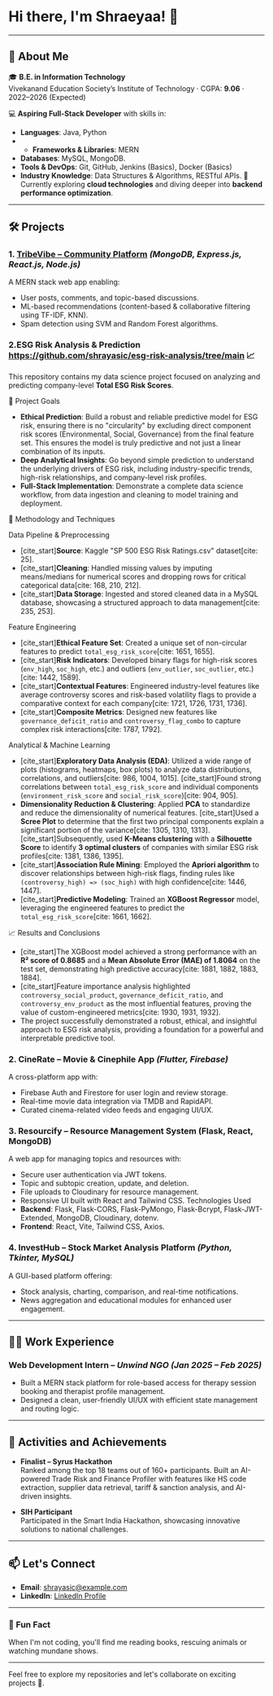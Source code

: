 # Hi there, I'm Shraeyaa! 👋


---

## 🚀 About Me
🎓 **B.E. in Information Technology**  
Vivekanand Education Society’s Institute of Technology · CGPA: **9.06** · 2022–2026 (Expected)

💻 **Aspiring Full-Stack Developer** with skills in:  
- **Languages**: Java, Python
- - **Frameworks & Libraries**: MERN 
- **Databases**: MySQL, MongoDB.
- **Tools & DevOps**: Git, GitHub, Jenkins (Basics), Docker (Basics)
- **Industry Knowledge**: Data Structures & Algorithms, RESTful APIs.
🌱 Currently exploring **cloud technologies** and diving deeper into **backend performance optimization**.

---

## 🛠️ Projects
### 1. [TribeVibe – Community Platform](#) *(MongoDB, Express.js, React.js, Node.js)*  
A MERN stack web app enabling:  
- User posts, comments, and topic-based discussions.  
- ML-based recommendations (content-based & collaborative filtering using TF-IDF, KNN).  
- Spam detection using SVM and Random Forest algorithms.

### 2.ESG Risk Analysis & Prediction https://github.com/shrayasic/esg-risk-analysis/tree/main 📈

This repository contains my data science project focused on analyzing and predicting company-level **Total ESG Risk Scores**.

🎯 Project Goals

- **Ethical Prediction**: Build a robust and reliable predictive model for ESG risk, ensuring there is no "circularity" by excluding direct component risk scores (Environmental, Social, Governance) from the final feature set. This ensures the model is truly predictive and not just a linear combination of its inputs.
- **Deep Analytical Insights**: Go beyond simple prediction to understand the underlying drivers of ESG risk, including industry-specific trends, high-risk relationships, and company-level risk profiles.
- **Full-Stack Implementation**: Demonstrate a complete data science workflow, from data ingestion and cleaning to model training and deployment.

🚀 Methodology and Techniques

Data Pipeline & Preprocessing
- [cite_start]**Source**: Kaggle "SP 500 ESG Risk Ratings.csv" dataset[cite: 25].
- [cite_start]**Cleaning**: Handled missing values by imputing means/medians for numerical scores and dropping rows for critical categorical data[cite: 168, 210, 212].
- [cite_start]**Data Storage**: Ingested and stored cleaned data in a MySQL database, showcasing a structured approach to data management[cite: 235, 253].

Feature Engineering
- [cite_start]**Ethical Feature Set**: Created a unique set of non-circular features to predict `total_esg_risk_score`[cite: 1651, 1655].
- [cite_start]**Risk Indicators**: Developed binary flags for high-risk scores (`env_high`, `soc_high`, etc.) and outliers (`env_outlier`, `soc_outlier`, etc.)[cite: 1442, 1589].
- [cite_start]**Contextual Features**: Engineered industry-level features like average controversy scores and risk-based volatility flags to provide a comparative context for each company[cite: 1721, 1726, 1731, 1736].
- [cite_start]**Composite Metrics**: Designed new features like `governance_deficit_ratio` and `controversy_flag_combo` to capture complex risk interactions[cite: 1787, 1792].

Analytical & Machine Learning
- [cite_start]**Exploratory Data Analysis (EDA)**: Utilized a wide range of plots (histograms, heatmaps, box plots) to analyze data distributions, correlations, and outliers[cite: 986, 1004, 1015]. [cite_start]Found strong correlations between `total_esg_risk_score` and individual components (`environment_risk_score` and `social_risk_score`)[cite: 904, 905].
- **Dimensionality Reduction & Clustering**: Applied **PCA** to standardize and reduce the dimensionality of numerical features. [cite_start]Used a **Scree Plot** to determine that the first two principal components explain a significant portion of the variance[cite: 1305, 1310, 1313]. [cite_start]Subsequently, used **K-Means clustering** with a **Silhouette Score** to identify **3 optimal clusters** of companies with similar ESG risk profiles[cite: 1381, 1386, 1395].
- [cite_start]**Association Rule Mining**: Employed the **Apriori algorithm** to discover relationships between high-risk flags, finding rules like `(controversy_high) => (soc_high)` with high confidence[cite: 1446, 1447].
- [cite_start]**Predictive Modeling**: Trained an **XGBoost Regressor** model, leveraging the engineered features to predict the `total_esg_risk_score`[cite: 1661, 1662].

📈 Results and Conclusions

- [cite_start]The XGBoost model achieved a strong performance with an **R² score of 0.8685** and a **Mean Absolute Error (MAE) of 1.8064** on the test set, demonstrating high predictive accuracy[cite: 1881, 1882, 1883, 1884].
- [cite_start]Feature importance analysis highlighted `controversy_social_product`, `governance_deficit_ratio`, and `controversy_env_product` as the most influential features, proving the value of custom-engineered metrics[cite: 1930, 1931, 1932].
- The project successfully demonstrated a robust, ethical, and insightful approach to ESG risk analysis, providing a foundation for a powerful and interpretable predictive tool.

### 2. CineRate – Movie & Cinephile App *(Flutter, Firebase)*  
A cross-platform app with:  
- Firebase Auth and Firestore for user login and review storage.  
- Real-time movie data integration via TMDB and RapidAPI.  
- Curated cinema-related video feeds and engaging UI/UX.

### 3. Resourcify – Resource Management System (Flask, React, MongoDB)
A web app for managing topics and resources with:
- Secure user authentication via JWT tokens.
- Topic and subtopic creation, update, and deletion.
- File uploads to Cloudinary for resource management.
- Responsive UI built with React and Tailwind CSS.
Technologies Used
- **Backend**: Flask, Flask-CORS, Flask-PyMongo, Flask-Bcrypt, Flask-JWT-Extended, MongoDB, Cloudinary, dotenv.
- **Frontend**: React, Vite, Tailwind CSS, Axios.


### 4. InvestHub – Stock Market Analysis Platform *(Python, Tkinter, MySQL)*  
A GUI-based platform offering:  
- Stock analysis, charting, comparison, and real-time notifications.  
- News aggregation and educational modules for enhanced user engagement.  

---

## 👨‍💻 Work Experience
### **Web Development Intern** – *Unwind NGO* *(Jan 2025 – Feb 2025)*  
- Built a MERN stack platform for role-based access for therapy session booking and therapist profile management.
- Designed a clean, user-friendly UI/UX with efficient state management and routing logic.

---

## 🌟 Activities and Achievements
- **Finalist – Syrus Hackathon**  
  Ranked among the top 18 teams out of 160+ participants. Built an AI-powered Trade Risk and Finance Profiler with features like HS code extraction, supplier data retrieval, tariff & sanction analysis, and AI-driven insights.  

- **SIH Participant**  
  Participated in the Smart India Hackathon, showcasing innovative solutions to national challenges.

---

## 📫 Let's Connect
- **Email**: [shrayasic@example.com](mailto:shrayasic@example.com)
- **LinkedIn**: [LinkedIn Profile](https://www.linkedin.com/in/shraeyaa-dhaigude-1a572021b/)


---

### 🖤 Fun Fact
When I'm not coding, you'll find me reading books, rescuing animals or watching mundane shows.

---

Feel free to explore my repositories and let's collaborate on exciting projects 🚀.
